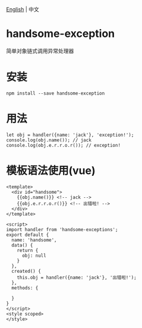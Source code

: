 [English](https://github.com/HandsomeWalker/handsome-exception/blob/master/README.md) | 中文
# handsome-exception
简单对象链式调用异常处理器
# 安装
```
npm install --save handsome-exception
```
# 用法
```
let obj = handler({name: 'jack'}, 'exception!');
console.log(obj.name()); // jack
console.log(obj.e.r.r.o.r()); // exception!
```
# 模板语法使用(vue)

```
<template>
  <div id="handsome">
    {{obj.name()}} <!-- jack -->
    {{obj.e.r.r.o.r()}} <!-- 出错啦! -->
  </div>
</template>

<script>
import handler from 'handsome-exceptions';
export default {
  name: 'handsome',
  data() {
    return {
      obj: null
    }
  },
  created() {
    this.obj = handler({name: 'jack'}, '出错啦!');
  },
  methods: {

  }
}
</script>
<style scoped>
</style>
```